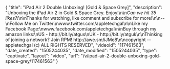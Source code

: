 {
    "title": "iPad Air 2 Double Unboxing! [Gold & Space Grey]",
    "description": "Unboxing the iPad Air 2 in Gold & Space Grey. Enjoy!\n\n*Can we hit 35 likes?!*\n\nThanks for watching, like comment and subscribe for more!\n\n--\nFollow Me on Twitter:\nwww.twitter.com\/appletechgal\n\nLike my Facebook Page:\nwww.facebook.com\/appletechgal\n\nBuy through my amazon links:\nUS - http:\/\/bit.ly\/atgus\nUK - http:\/\/bit.ly\/atguk\n\nThinking of joining a network? Join RPM! http:\/\/awe.sm\/iJMe8\n\ncopyright -- appletechgal (c) ALL RIGHTS RESERVED",
    "videoid": "117461563",
    "date_created": "1505244035",
    "date_modified": "1505244035",
    "type": "captivate",
    "layout": "video",
    "url": "\/v\/ipad-air-2-double-unboxing-gold-space-grey\/117461563"
}